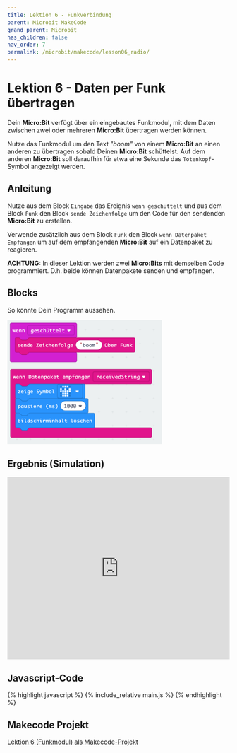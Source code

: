 ```yaml
---
title: Lektion 6 - Funkverbindung
parent: Microbit MakeCode
grand_parent: Microbit
has_children: false
nav_order: 7
permalink: /microbit/makecode/lesson06_radio/
---
```


# Lektion 6 - Daten per Funk übertragen

Dein __Micro:Bit__ verfügt über ein eingebautes Funkmodul, mit dem Daten zwischen zwei oder mehreren __Micro:Bit__ übertragen werden können.

Nutze das Funkmodul um den Text _"boom"_ von einem __Micro:Bit__ an einen anderen zu übertragen sobald Deinen __Micro:Bit__ schüttelst. Auf dem anderen __Micro:Bit__ soll daraufhin für etwa eine Sekunde das `Totenkopf`-Symbol angezeigt werden.

## Anleitung

Nutze aus dem Block `Eingabe` das Ereignis `wenn geschüttelt` und aus dem Block `Funk` den Block `sende Zeichenfolge` um den Code für den sendenden __Micro:Bit__ zu erstellen.

Verwende zusätzlich aus dem Block `Funk` den Block `wenn Datenpaket Empfangen` um auf dem empfangenden __Micro:Bit__ auf ein Datenpaket zu reagieren.

__ACHTUNG:__ In dieser Lektion werden zwei __Micro:Bits__ mit demselben Code programmiert. D.h. beide können Datenpakete senden und empfangen.

## Blocks

So könnte Dein Programm aussehen.

<img src="./screenshot.png" width="350px"/>

## Ergebnis (Simulation)

<div style="position:relative;height:0;padding-bottom:81.97%;overflow:hidden;"><iframe style="position:absolute;top:0;left:0;width:100%;height:100%;" src="https://makecode.microbit.org/---run?id=_Te8bCcdfpAWc" allowfullscreen="allowfullscreen" sandbox="allow-popups allow-forms allow-scripts allow-same-origin" frameborder="0"></iframe></div>

## Javascript-Code

{% highlight javascript %}
    {% include_relative main.js %}
{% endhighlight %}

## Makecode Projekt

[Lektion 6 (Funkmodul) als Makecode-Projekt](https://makecode.microbit.org/#pub:_Te8bCcdfpAWc)